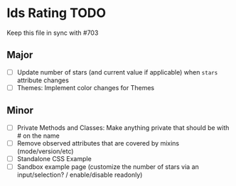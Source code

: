 # Ids Rating TODO

Keep this file in sync with #703

## Major

- [ ] Update number of stars (and current value if applicable) when `stars` attribute changes
- [ ] Themes: Implement color changes for Themes
## Minor

- [ ] Private Methods and Classes: Make anything private that should be with # on the name
- [ ] Remove observed attributes that are covered by mixins (mode/version/etc)
- [ ] Standalone CSS Example
- [ ] Sandbox example page (customize the number of stars via an input/selection? / enable/disable readonly)
